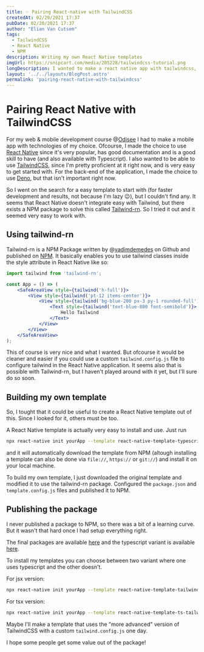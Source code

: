 ```yaml
---
title: ✨ Pairing React-native with TailwindCSS
createdAt: 02/20/2021 17:37
pubDate: 02/20/2021 17:37
author: "Elian Van Cutsem"
tags:
  - TailwindCSS
  - React Native
  - NPM
description: Writing my own React Native templates
imgUrl: https://snipcart.com/media/205228/tailwindcss-tutorial.png
longDescription: I wanted to make a react native app with tailwindcss, but couldn't find a template... So I made my own.
layout: '../../layouts/BlogPost.astro'
permalink: 'pairing-react-native-with-tailwindcss'
---
```


# Pairing React Native with TailwindCSS

For my web & mobile development course @[Odisee](<https://odisee.be/en>) I had to make a mobile app with technologies of my choice. Ofcourse, I made the choice to use [React Native](<https://reactnative.dev/>) since it's very popular, has good documentation and is a good skill to have (and also available with Typescript). I also wanted to be able to use [TailwindCSS](<https://tailwindcss.com>), since I'm pretty proficient at it right now, and is very easy to get started with. For the back-end of the application, I made the choice to use [Deno](<https://deno.land>), but that isn't important right now.

So I went on the search for a easy template to start with (for faster development and results, not because I'm lazy 😉), but I couldn't find any. It seems that React Native doesn't integrate easy with Tailwind, but there exists a NPM package to solve this called [Tailwind-rn](<https://github.com/vadimdemedes/tailwind-rn>). So I tried it out and it seemed very easy to work with.

## Using tailwind-rn

Tailwind-rn is a NPM Package written by @[vadimdemedes](<https://github.com/vadimdemedes>) on Github and published on [NPM](<https://www.npmjs.com/package/tailwind-rn>). It basically enables you to use tailwind classes inside the style attribute in React Native like so:

```jsx
import tailwind from 'tailwind-rn';

const App = () => (
	<SafeAreaView style={tailwind('h-full')}>
		<View style={tailwind('pt-12 items-center')}>
			<View style={tailwind('bg-blue-200 px-3 py-1 rounded-full')}>
				<Text style={tailwind('text-blue-800 font-semibold')}>
					Hello Tailwind
				</Text>
			</View>
		</View>
	</SafeAreaView>
);
```

This of course is very nice and what I wanted. But ofcourse it would be cleaner and easier if you could use a custom `tailwind.config.js` file to configure tailwind in the React Native application. It seems also that is possible with Tailwind-rn, but I haven't played around with it yet, but I'll sure do so soon.

## Building my own template

So, I tought that it could be useful to create a React Native template out of this. Since I looked for it, others must be too.

A React Native template is actually very easy to install and use. Just run 

```bash
npx react-native init yourApp --template react-native-template-typescript
```

and it will automatically download the template from NPM (altough installing a template can also be done via `file://`, `https://` or `git://`) and install it on your local machine.

To build my own template, I just downloaded the original template and modified it to use the tailwind-rn package. Configured the `package.json` and `template.config.js` files and published it to NPM.

## Publishing the package

I never published a package to NPM, so there was a bit of a learning curve. But it wasn't that hard once I had setup everything right.

The final packages are available [here](<https://www.npmjs.com/package/react-native-template-tailwind>) and the typescript variant is available [here](<https://www.npmjs.com/package/react-native-template-ts-tailwind>).

To install my templates you can choose between two variant where one uses typescript and the other doesn't.

For jsx version:

```bash
npx react-native init yourApp --template react-native-template-tailwind
```

For tsx version:

```bash
npx react-native init yourApp --template react-native-template-ts-tailwind
```

Maybe I'll make a template that uses the "more advanced" version of TailwindCSS with a custom `tailwind.config.js` one day.

I hope some people get some value out of the package!
